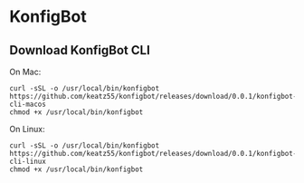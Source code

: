 # KonfigBot

## Download KonfigBot CLI

On Mac:

```
curl -sSL -o /usr/local/bin/konfigbot https://github.com/keatz55/konfigbot/releases/download/0.0.1/konfigbot-cli-macos
chmod +x /usr/local/bin/konfigbot
```

On Linux:

```
curl -sSL -o /usr/local/bin/konfigbot https://github.com/keatz55/konfigbot/releases/download/0.0.1/konfigbot-cli-linux
chmod +x /usr/local/bin/konfigbot
```
